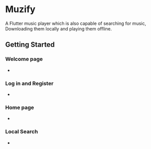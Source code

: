 # Muzify

A Flutter music player which is also capable of searching for music, Downloading them locally and playing them offline.

## Getting Started

### Welcome page
-

### Log in and Register 
-
### Home page
-
### Local Search
-
